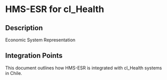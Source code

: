 # HMS-ESR for cl_Health

## Description

Economic System Representation

## Integration Points

This document outlines how HMS-ESR is integrated with cl_Health systems in Chile.
